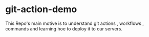 # git-action-demo
This Repo's main motive is to understand git actions , workflows , commands and learning hoe to deploy it to our servers.
